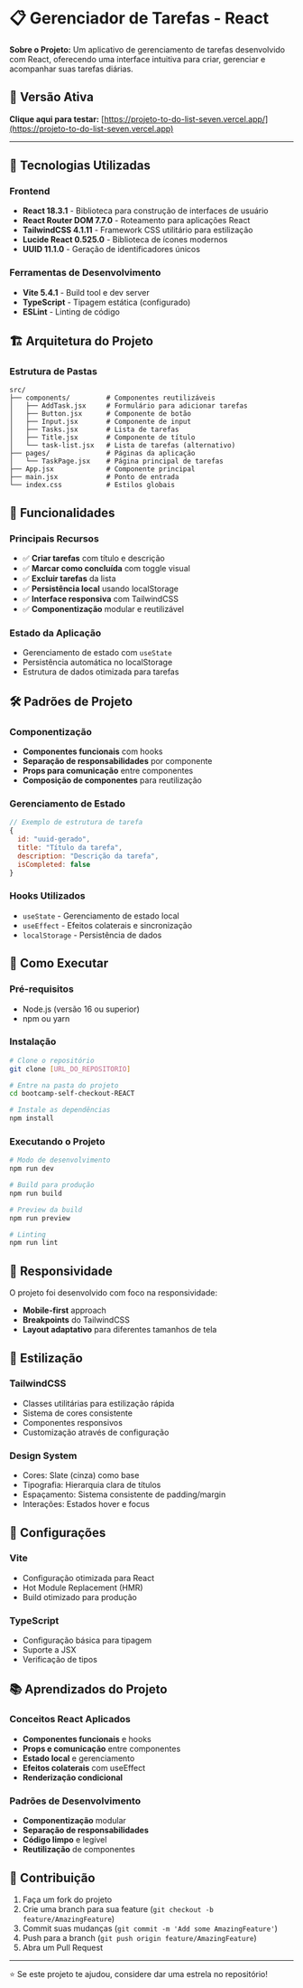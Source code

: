 # 📋 Gerenciador de Tarefas - React

**Sobre o Projeto:** Um aplicativo de gerenciamento de tarefas desenvolvido com React, oferecendo uma interface intuitiva para criar, gerenciar e acompanhar suas tarefas diárias.

## 🌟 **Versão Ativa**

**Clique aqui para testar:** [https://projeto-to-do-list-seven.vercel.app/](https://projeto-to-do-list-seven.vercel.app)

---

## 🚀 Tecnologias Utilizadas

### **Frontend**
- **React 18.3.1** - Biblioteca para construção de interfaces de usuário
- **React Router DOM 7.7.0** - Roteamento para aplicações React
- **TailwindCSS 4.1.11** - Framework CSS utilitário para estilização
- **Lucide React 0.525.0** - Biblioteca de ícones modernos
- **UUID 11.1.0** - Geração de identificadores únicos

### **Ferramentas de Desenvolvimento**
- **Vite 5.4.1** - Build tool e dev server
- **TypeScript** - Tipagem estática (configurado)
- **ESLint** - Linting de código

## 🏗️ Arquitetura do Projeto

### **Estrutura de Pastas**
```
src/
├── components/         # Componentes reutilizáveis
│   ├── AddTask.jsx     # Formulário para adicionar tarefas
│   ├── Button.jsx      # Componente de botão
│   ├── Input.jsx       # Componente de input
│   ├── Tasks.jsx       # Lista de tarefas
│   ├── Title.jsx       # Componente de título
│   └── task-list.jsx   # Lista de tarefas (alternativo)
├── pages/              # Páginas da aplicação
│   └── TaskPage.jsx    # Página principal de tarefas
├── App.jsx             # Componente principal
├── main.jsx            # Ponto de entrada
└── index.css           # Estilos globais
```

## 🎯 Funcionalidades

### **Principais Recursos**
- ✅ **Criar tarefas** com título e descrição
- ✅ **Marcar como concluída** com toggle visual
- ✅ **Excluir tarefas** da lista
- ✅ **Persistência local** usando localStorage
- ✅ **Interface responsiva** com TailwindCSS
- ✅ **Componentização** modular e reutilizável

### **Estado da Aplicação**
- Gerenciamento de estado com `useState`
- Persistência automática no localStorage
- Estrutura de dados otimizada para tarefas

## 🛠️ Padrões de Projeto

### **Componentização**
- **Componentes funcionais** com hooks
- **Separação de responsabilidades** por componente
- **Props para comunicação** entre componentes
- **Composição de componentes** para reutilização

### **Gerenciamento de Estado**
```javascript
// Exemplo de estrutura de tarefa
{
  id: "uuid-gerado",
  title: "Título da tarefa",
  description: "Descrição da tarefa",
  isCompleted: false
}
```

### **Hooks Utilizados**
- `useState` - Gerenciamento de estado local
- `useEffect` - Efeitos colaterais e sincronização
- `localStorage` - Persistência de dados

## 🚀 Como Executar

### **Pré-requisitos**
- Node.js (versão 16 ou superior)
- npm ou yarn

### **Instalação**
```bash
# Clone o repositório
git clone [URL_DO_REPOSITORIO]

# Entre na pasta do projeto
cd bootcamp-self-checkout-REACT

# Instale as dependências
npm install
```

### **Executando o Projeto**
```bash
# Modo de desenvolvimento
npm run dev

# Build para produção
npm run build

# Preview da build
npm run preview

# Linting
npm run lint
```

## 📱 Responsividade

O projeto foi desenvolvido com foco na responsividade:
- **Mobile-first** approach
- **Breakpoints** do TailwindCSS
- **Layout adaptativo** para diferentes tamanhos de tela

## 🎨 Estilização

### **TailwindCSS**
- Classes utilitárias para estilização rápida
- Sistema de cores consistente
- Componentes responsivos
- Customização através de configuração

### **Design System**
- Cores: Slate (cinza) como base
- Tipografia: Hierarquia clara de títulos
- Espaçamento: Sistema consistente de padding/margin
- Interações: Estados hover e focus

## 🔧 Configurações

### **Vite**
- Configuração otimizada para React
- Hot Module Replacement (HMR)
- Build otimizado para produção

### **TypeScript**
- Configuração básica para tipagem
- Suporte a JSX
- Verificação de tipos

## 📚 Aprendizados do Projeto

### **Conceitos React Aplicados**
- **Componentes funcionais** e hooks
- **Props e comunicação** entre componentes
- **Estado local** e gerenciamento
- **Efeitos colaterais** com useEffect
- **Renderização condicional**

### **Padrões de Desenvolvimento**
- **Componentização** modular
- **Separação de responsabilidades**
- **Código limpo** e legível
- **Reutilização** de componentes

## 🤝 Contribuição

1. Faça um fork do projeto
2. Crie uma branch para sua feature (`git checkout -b feature/AmazingFeature`)
3. Commit suas mudanças (`git commit -m 'Add some AmazingFeature'`)
4. Push para a branch (`git push origin feature/AmazingFeature`)
5. Abra um Pull Request

---

⭐ Se este projeto te ajudou, considere dar uma estrela no repositório!
